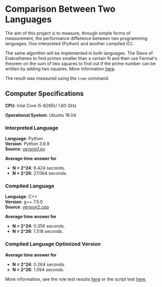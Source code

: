 # Comparison Between Two Languages

The aim of this project is to measure, through simple forms of measurement, the performance difference between two programming languages. One interpreted (Python) and another compiled (C).

The same algorithm will be implemented in both languages. The Sieve of Eratosthenes to find primes
smaller than a certain N and then use Fermat's theorem on the sum of two squares to find out if the prime number can be written by adding two squares. More information [here](http://eulerarchive.maa.org/docs/translations/E228en.pdf).

The result was measured using the `time` command.

## Computer Specifications

**CPU**: Intel Core i5-8265U 1.60 GHz

**Operational System**: Ubuntu 18.04

### Interpreted Language

**Language**: Python  
**Version**: Python 3.6.9  
**Source**: [version1.py](version1.py)

**Average time answer for**
- **N = 2^24**: 6.424 seconds.
- **N = 2^26**: 27.064 seconds.

### Compiled Language

**Language**: C++  
**Version**: g++ 7.5.0  
**Source**: [version2.cpp](version2.cpp)

**Average time answer for**
- **N = 2^24**: 0.356 seconds.
- **N = 2^26**: 1.518 seconds.

### Compiled Language Optimized Version

**Average time answer for**
- **N = 2^24**: 0.264 seconds.
- **N = 2^26**: 1.094 seconds.

More information, see the role test results [here](test_result) or the script test [here](test.sh).
